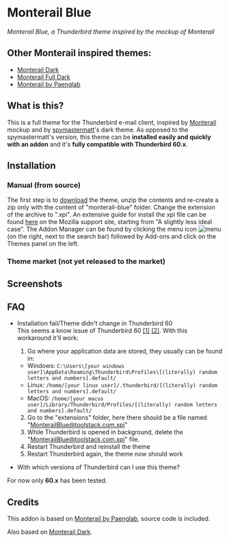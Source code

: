 # Monterail Blue
_Monterail Blue, a Thunderbird theme inspired by the mockup of Monterail_

## Other Monterail inspired themes:
- [Monterail Dark](https://github.com/conema/monterail-dark)
- [Monterail Full Dark](https://github.com/conema/monterail-fulldark)
- [Monterail by Paenglab](https://addons.thunderbird.net/en-US/thunderbird/addon/monterail/)

## What is this?
This is a full theme for the Thunderbird e-mail client, inspired by [Monterail](https://monterail.com/blog/2016/the-power-of-email-clients-why-did-we-redesign-thunderbird) mockup and by [spymastermatt](https://github.com/spymastermatt/thunderbird-monterail)'s dark theme. As opposed to the spymastermatt's version, this theme can be **installed easily and quickly with an addon** and it's **fully compatible with Thunderbird 60.x**.

## Installation
### Manual (from source)
The first step is to [download](https://github.com/toolstack/monterail-blue/archive/master.zip) the theme, unzip the contents and re-create a zip only with the content of "monterail-blue" folder. Change the extension of the archive to ".xpi". An extensive guide for install the xpi file can be found [here](https://support.mozilla.org/en-US/kb/installing-addon-thunderbird) on the Mozilla support site, starting from "A slightly less ideal case". The Addon Manager can be found by clicking the menu icon ![menu](https://prod-cdn.sumo.mozilla.net/uploads/gallery/images/2017-10-22-15-37-15-18c775.png) (on the right, next to the search bar) followed by Add-ons and click on the Themes panel on the left.

### Theme market (**not yet released to the market**)


## Screenshots


## FAQ
* Installation fail/Theme didn't change in Thunderbird 60<br>
This seems a know issue of Thunderbird 60 [[1]](https://bugzilla.mozilla.org/show_bug.cgi?id=1484393) [[2]](http://forums.mozillazine.org/viewtopic.php?f=39&t=3041219). With this workaround it'll work:
  1. Go where your application data are stored, they usually can be found in:
    - Windows: `C:\Users\[your windows user]\AppData\Roaming\Thunderbird\Profiles\[(literally) random letters and numbers].default/`
    - Linux: `/home/[your linux user]/.thunderbird/[(literally) random letters and numbers].default/`
    - MacOS: `/home/[your macos user]/Library/Thunderbird/Profiles/[(literally) random letters and numbers].default/`
  2. Go to the "extensions" folder, here there should be a file named "MonterailBlue@toolstack.com.xpi"
  3. While Thunderbird is opened in background, delete the "MonterailBlue@toolstack.com.xpi" file.
  4. Restart Thunderbird and reinstall the theme
  5. Restart Thunderbird again, the theme now should work


* With which versions of Thunderbird can I use this theme?

For now only **60.x** has been tested.

## Credits
This addon is based on [Monterail by Paenglab](https://addons.thunderbird.net/en-US/thunderbird/addon/monterail/), source code is included.

Also based on [Monterail Dark](https://github.com/conema/monterail-dark).
